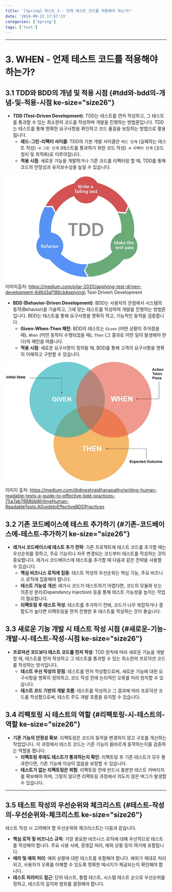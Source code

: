 ```yaml
---
title: '[Spring] 테스트 3 - 언제 테스트 코드를 적용해야 하는가?'
date: '2024-09-22 17:57:13'
categories: ['Spring']
tags: ['test']
---
```


------------------------------------------------------------------------

# 3. WHEN - 언제 테스트 코드를 적용해야 하는가?

## 3.1 TDD와 BDD의 개념 및 적용 시점 {#tdd와-bdd의-개념-및-적용-시점 ke-size="size26"}

-   **TDD (Test-Driven Development)**: TDD는 테스트를 먼저 작성하고, 그 테스트를 통과할 수 있는 최소한의 코드를 작성하며 개발을 진행하는 방법론입니다. TDD는 테스트를 통해 명확한 요구사항을 확인하고 코드 품질을 보장하는 방법으로 활용됩니다.
    -   **레드-그린-리팩터 사이클**: TDD의 기본 개발 사이클은 `레드 단계` (실패하는 테스트 작성) → `그린 단계` (테스트를 통과하기 위한 코드 작성) → `리팩터 단계` (코드 정리 및 최적화)로 이루어집니다.
    -   **적용 시점**: 새로운 기능을 개발하거나 기존 코드를 리팩터링 할 때, TDD를 통해 코드의 안정성과 유지보수성을 높일 수 있습니다.

![](/images/posts/98/img.png)
이미지출처: https://medium.com/pilar-2020/applying-test-driven-development-6d6d3af186cbApplying\ Test-Driven\ Development

-   **BDD (Behavior-Driven Development)**: BDD는 사용자의 관점에서 시스템의 동작(Behavior)을 기술하고, 그에 맞는 테스트를 작성하여 개발을 진행하는 방법론입니다. BDD는 테스트를 통해 요구사항을 명확히 하고, 기능적인 동작을 검증합니다.
    -   **Given-When-Then 패턴**: BDD의 테스트는 `Given` (어떤 상황이 주어졌을 때), `When` (어떤 동작이 수행되었을 때), `Then` (그 결과로 어떤 일이 발생해야 한다)의 패턴을 따릅니다.
    -   **적용 시점**: 새로운 요구사항이 정의될 때, BDD를 통해 고객의 요구사항을 명확히 이해하고 구현할 수 있습니다.

![](/images/posts/98/img_1.png)

이미지 출처: https://medium.com/@dineshrajdhanapathy/writing-human-readable-tests-a-guide-to-effective-bdd-practices-75a7ab7888bbWritingHuman-ReadableTests:AGuidetoEffectiveBDDPractices

## 3.2 기존 코드베이스에 테스트 추가하기 {#기존-코드베이스에-테스트-추가하기 ke-size="size26"}

-   **레거시 코드베이스에 테스트 추가 전략**: 기존 프로젝트에 테스트 코드를 추가할 때는 우선순위를 정하고, 주요 기능이나 자주 변경되는 코드부터 테스트를 작성하는 것이 중요합니다. 레거시 코드베이스에 테스트를 추가할 때 다음과 같은 전략을 사용할 수 있습니다.
    -   **핵심 비즈니스 로직에 집중**: 테스트 작성의 우선순위는 핵심 기능, 주요 비즈니스 로직에 집중해야 합니다.
    -   **테스트 가능성 개선**: 레거시 코드가 테스트하기 어렵다면, 코드의 모듈화 또는 의존성 분리(Dependency Injection) 등을 통해 테스트 가능성을 높이는 작업이 필요합니다.
    -   **리팩토링 후 테스트 작성**: 테스트를 추가하기 전에, 코드가 너무 복잡하거나 결합도가 높다면 리팩토링을 먼저 진행한 후 테스트를 작성하는 것이 좋습니다.

## 3.3 새로운 기능 개발 시 테스트 작성 시점 {#새로운-기능-개발-시-테스트-작성-시점 ke-size="size26"}

-   **프로덕션 코드보다 테스트 코드를 먼저 작성**: TDD 원칙에 따라 새로운 기능을 개발할 때, 테스트를 먼저 작성하고 그 테스트를 통과할 수 있는 최소한의 프로덕션 코드를 작성하는 방식입니다.
    -   **테스트 우선 작성의 장점**: 테스트를 먼저 작성함으로써, 새로운 기능에 대한 요구사항을 명확히 정의하고, 코드 작성 전에 논리적인 오류를 미리 방지할 수 있습니다.
    -   **테스트 코드 기반의 개발 흐름**: 테스트를 작성하고 그 결과에 따라 프로덕션 코드를 작성함으로써, 테스트 주도 개발 흐름을 유지할 수 있습니다.

## 3.4 리팩토링 시 테스트의 역할 {#리팩토링-시-테스트의-역할 ke-size="size26"}

-   **기존 기능의 안정성 확보**: 리팩토링은 코드의 동작을 변경하지 않고 구조를 개선하는 작업입니다. 이 과정에서 테스트 코드는 기존 기능이 올바르게 동작하는지를 검증하는 역할을 합니다.
    -   **리팩토링 후에도 테스트가 통과하는지 확인**: 리팩토링 후 기존 테스트가 모두 통과한다면, 기존 기능에 이상이 없음을 보장할 수 있습니다.
    -   **테스트가 없는 리팩토링은 위험**: 리팩토링 전에 반드시 충분한 테스트 커버리지를 확보해야 하며, 그렇지 않으면 리팩토링 과정에서 의도치 않은 버그가 발생할 수 있습니다.

------------------------------------------------------------------------

## 3.5 테스트 작성의 우선순위와 체크리스트 {#테스트-작성의-우선순위와-체크리스트 ke-size="size26"}

테스트 작성 시 고려해야 할 우선순위와 체크리스트는 다음과 같습니다.

-   **핵심 로직 및 비즈니스 규칙**: 가장 중요한 비즈니스 로직에 대해 우선적으로 테스트를 작성해야 합니다. 주요 사용 사례, 경곗값 처리, 예외 상황 등이 여기에 포함됩니다.
-   **에러 및 예외 처리**: 예외 상황에 대한 테스트를 포함해야 합니다. 예외가 제대로 처리되고, 사용자가 오류를 이해할 수 있도록 명확한 메시지가 제공되는지 확인해야 합니다.
-   **테스트 피라미드 접근**: 단위 테스트, 통합 테스트, 시스템 테스트 순으로 우선순위를 정하고, 테스트의 깊이와 범위를 결정해야 합니다.
